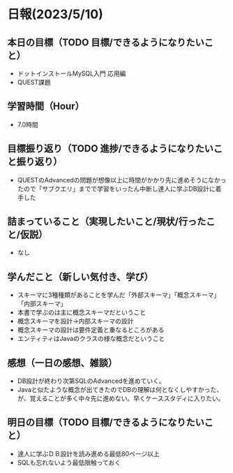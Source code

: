 # 日報(2023/5/10)

## 本日の目標（TODO 目標/できるようになりたいこと）

- ドットインストールMySQL入門 応用編
- QUEST課題

## 学習時間（Hour）
- 7.0時間

## 目標振り返り（TODO 進捗/できるようになりたいこと振り返り）

- QUESTのAdvancedの問題が想像以上に時間がかかり先に進めそうになかったので「サブクエリ」までで学習をいったん中断し達人に学ぶDB設計に着手した

## 詰まっていること（実現したいこと/現状/行ったこと/仮説）

- なし


## 学んだこと（新しい気付き、学び）

- スキーマに3種種類があることを学んだ「外部スキーマ」「概念スキーマ」「内部スキーマ」
- 本書で学ぶのは主に概念スキーマだということ
- 概念スキーマを設計→内部スキーマの設計
- 概念スキーマの設計は要件定義と重なるところがある
- エンティティはJavaのクラスの様な概念だということ

## 感想（一日の感想、雑談）

- DB設計が終わり次第SQLのAdvancedを進めていく。
- Javaと似たような概念が出てきたのでDBの理解は何となくしやすかった、が、覚えることが多く中々先に進めない。早くケーススタディに入りたい。
## 明日の目標（TODO 目標/できるようになりたいこと）

- 達人に学ぶＤＢ設計を読み進める最低80ページ以上
- SQLも忘れないよう最低限触っておく